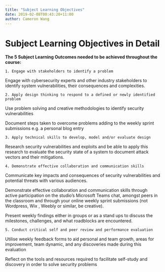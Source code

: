 ```yaml
---
title: "Subject Learning Objectives"
date: 2019-02-08T00:43:20+11:00
author: Cameron Wang
---
```

# Subject Learning Objectives in Detail
**The 5 Subject Learning Outcomes needed to be achieved throughout the course:**

	1. Engage with stakeholders to identify a problem

Engage with cybersecurity experts and other industry stakeholders to identify system vulnerabilities, their consequences and complexities.

	2. Apply design thinking to respond to a defined or newly identified problem

Use problem solving and creative methodologies to identify security vulnerabilities

Document steps taken to overcome problems adding to the weekly sprint submissions e.g. a personal blog entry

	3. Apply technical skills to develop, model and/or evaluate design

Research security vulnerabilities and exploits and be able to apply this research to evaluate the security state of a system to document attack vectors and their mitigations.

	4. Demonstrate effective collaboration and communication skills

Communicate key impacts and consequences of security vulnerabilities and potential threats with various audiences.

Demonstrate effective collaboration and communication skills through active participation on the studio’s Microsoft Teams chat, amongst peers in the classroom and through your online weekly sprint submissions (not Wordpress, Wix , Weebly or similar, be creative).

Present weekly findings either in groups or as a stand ups to discuss the milestones, challenges, and what roadblocks are encountered.

	5. Conduct critical self and peer review and performance evaluation

Utilise weekly feedback forms to aid personal and team growth, areas for improvement, team dynamic, and any discoveries made during this evaluation

Reflect on the tools and resources required to facilitate self-study and discovery in order to solve security problems
